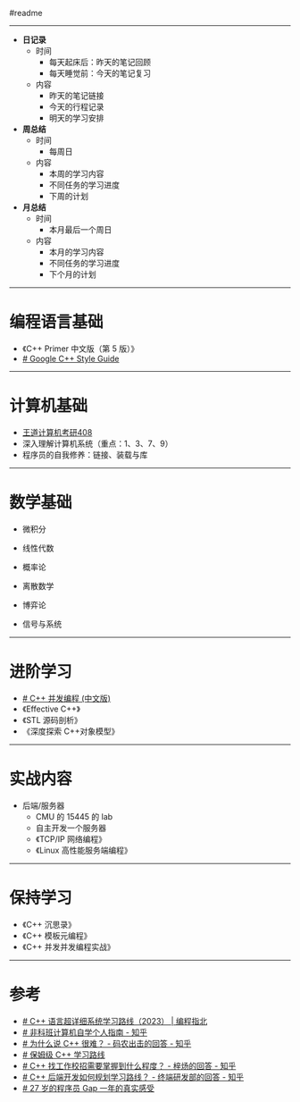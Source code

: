 #readme

---
- **日记录**
	- 时间
		- 每天起床后：昨天的笔记回顾
		- 每天睡觉前：今天的笔记复习
	- 内容
		- 昨天的笔记链接
		- 今天的行程记录
		- 明天的学习安排
- **周总结**
	- 时间
		- 每周日
	- 内容
		- 本周的学习内容
		- 不同任务的学习进度
		- 下周的计划
- **月总结**
	- 时间
		- 本月最后一个周日
	- 内容
		- 本月的学习内容
		- 不同任务的学习进度
		- 下个月的计划
---
# 编程语言基础

- 《C++ Primer 中文版（第 5 版）》
- [# Google C++ Style Guide](https://google.github.io/styleguide/cppguide.html)

---
# 计算机基础

- [王道计算机考研408](Computer/计算机408/README.md)
- 深入理解计算机系统（重点：1、3、7、9）
- 程序员的自我修养：链接、装载与库

---
# 数学基础

- 微积分
- 线性代数
- 概率论
- 离散数学
- 博弈论

- 信号与系统

---
# 进阶学习

- [# C++ 并发编程 (中文版)](https://www.bookstack.cn/read/Cpp_Concurrency_In_Action/README.md)
- 《Effective C++》
- 《STL 源码剖析》
- 《深度探索 C++对象模型》

---
# 实战内容

- 后端/服务器
	- CMU 的 15445 的 lab
	- 自主开发一个服务器
	- 《TCP/IP 网络编程》
	- 《Linux 高性能服务端编程》

---
# 保持学习

- 《C++ 沉思录》
- 《C++ 模板元编程》
- 《C++ 并发并发编程实战》

---
# 参考

- [# C++ 语言超详细系统学习路线（2023） | 编程指北](https://csguide.cn/roadmap/cpp/how_to_learn_cpp.html#%E4%B8%80%E3%80%81%E5%85%A5%E9%97%A8)
- [# 非科班计算机自学个人指南 - 知乎](https://zhuanlan.zhihu.com/p/386036259)
- [# 为什么说 C++ 很难？ - 码农出击的回答 - 知乎](https://www.zhihu.com/question/357354437/answer/2617331811)
- [# 保姆级 C++ 学习路线](https://mp.weixin.qq.com/s/QCtQoIOg6_f1GX9rT8jG4Q)
- [# C++ 找工作校招需要掌握到什么程度？ - 梓炀的回答 - 知乎](https://www.zhihu.com/question/585465188/answer/2928891679)
- [# C++ 后端开发如何规划学习路线？ - 终端研发部的回答 - 知乎](https://www.zhihu.com/question/452409630/answer/3167010580)
- [# 27 岁的程序员 Gap 一年的真实感受](https://mp.weixin.qq.com/s/lWEM0JlBd7bwSb8-C3Uztw)



